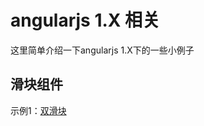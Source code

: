 # angularjs 1.X 相关
这里简单介绍一下angularjs 1.X下的一些小例子
## 滑块组件
示例1：[双滑块](https://xiaodu114.github.io/angular/angular1/angularjs-slider/demo1.html)
